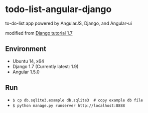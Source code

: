 # todo-list-angular-django
to-do-list app powered by AngularJS, Django, and Angular-ui

modified from [Django tutorial 1.7](https://docs.djangoproject.com/en/1.7/intro/tutorial01/)


## Environment

* Ubuntu 14, x64
* Django 1.7 (Currently latest: 1.9)
* Angular 1.5.0

## Run

* `$ cp db.sqlite3.example db.sqlite3  # copy example db file`
* `$ python manage.py runserver http://localhost:8888`
